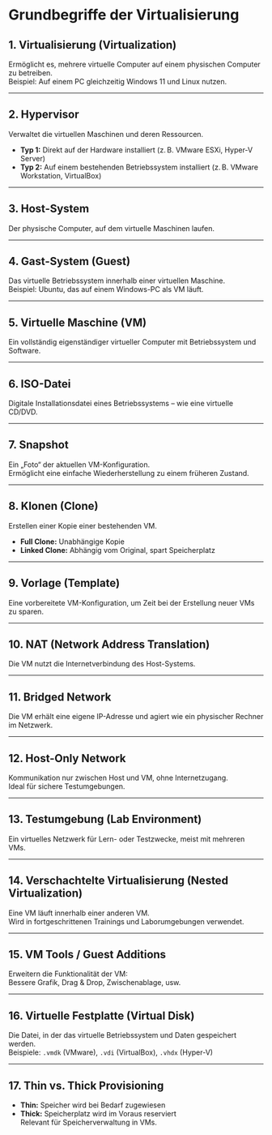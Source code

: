 # Grundbegriffe der Virtualisierung

## 1. Virtualisierung (Virtualization)  
Ermöglicht es, mehrere virtuelle Computer auf einem physischen Computer zu betreiben.  
Beispiel: Auf einem PC gleichzeitig Windows 11 und Linux nutzen.

---

## 2. Hypervisor  
Verwaltet die virtuellen Maschinen und deren Ressourcen.

- **Typ 1:** Direkt auf der Hardware installiert (z. B. VMware ESXi, Hyper-V Server)  
- **Typ 2:** Auf einem bestehenden Betriebssystem installiert (z. B. VMware Workstation, VirtualBox)

---

## 3. Host-System  
Der physische Computer, auf dem virtuelle Maschinen laufen.

---

## 4. Gast-System (Guest)  
Das virtuelle Betriebssystem innerhalb einer virtuellen Maschine.  
Beispiel: Ubuntu, das auf einem Windows-PC als VM läuft.

---

## 5. Virtuelle Maschine (VM)  
Ein vollständig eigenständiger virtueller Computer mit Betriebssystem und Software.

---

## 6. ISO-Datei  
Digitale Installationsdatei eines Betriebssystems – wie eine virtuelle CD/DVD.

---

## 7. Snapshot  
Ein „Foto“ der aktuellen VM-Konfiguration.  
Ermöglicht eine einfache Wiederherstellung zu einem früheren Zustand.

---

## 8. Klonen (Clone)  
Erstellen einer Kopie einer bestehenden VM.

- **Full Clone:** Unabhängige Kopie  
- **Linked Clone:** Abhängig vom Original, spart Speicherplatz

---

## 9. Vorlage (Template)  
Eine vorbereitete VM-Konfiguration, um Zeit bei der Erstellung neuer VMs zu sparen.

---

## 10. NAT (Network Address Translation)  
Die VM nutzt die Internetverbindung des Host-Systems.

---

## 11. Bridged Network  
Die VM erhält eine eigene IP-Adresse und agiert wie ein physischer Rechner im Netzwerk.

---

## 12. Host-Only Network  
Kommunikation nur zwischen Host und VM, ohne Internetzugang.  
Ideal für sichere Testumgebungen.

---

## 13. Testumgebung (Lab Environment)  
Ein virtuelles Netzwerk für Lern- oder Testzwecke, meist mit mehreren VMs.

---

## 14. Verschachtelte Virtualisierung (Nested Virtualization)  
Eine VM läuft innerhalb einer anderen VM.  
Wird in fortgeschrittenen Trainings und Laborumgebungen verwendet.

---

## 15. VM Tools / Guest Additions  
Erweitern die Funktionalität der VM:  
Bessere Grafik, Drag & Drop, Zwischenablage, usw.

---

## 16. Virtuelle Festplatte (Virtual Disk)  
Die Datei, in der das virtuelle Betriebssystem und Daten gespeichert werden.  
Beispiele: `.vmdk` (VMware), `.vdi` (VirtualBox), `.vhdx` (Hyper-V)

---

## 17. Thin vs. Thick Provisioning  
- **Thin:** Speicher wird bei Bedarf zugewiesen  
- **Thick:** Speicherplatz wird im Voraus reserviert  
Relevant für Speicherverwaltung in VMs.
